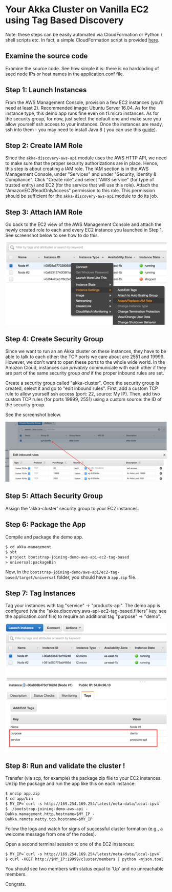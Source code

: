 Your Akka Cluster on Vanilla EC2 using Tag Based Discovery
==========================================================

Note: these steps can be easily automated via CloudFormation or 
Python / shell scripts etc. In fact, a simple CloudFormation script is provided [here](src/main/resources/CloudFormation).  

Examine the source code
-----------------------
Examine the source code. See how simple it is: there is no hardcoding
of seed node IPs or host names in the application.conf file.

Step 1: Launch Instances
------------------------

From the AWS Management Console, provision a few EC2 instances (you'll need at least 2). Recommended image: Ubuntu Server 16.04. As for the instance type, this demo app runs fine even on t1.micro instances. As for the security group, 
for now, just select the default one and make sure you allow yourself ssh access to your instances. Once the instances are ready, 
ssh into them - you may need to install Java 8 ( you can use this [guide](https://www.digitalocean.com/community/tutorials/how-to-install-java-with-apt-get-on-ubuntu-16-04)).


Step 2: Create IAM Role
-----------------------

Since the `akka-discovery-aws-api` module uses the AWS HTTP API, we need to make sure that the proper security authorizations are 
in place. Hence, this step is about creating a IAM role. The IAM section is in the AWS Management Console, under "Services" and 
under "Security, Identity & Compliance". Click "Create role" and select "AWS service" (for type of trusted entity) and EC2 
(for the service that will use this role). Attach the "AmazonEC2ReadOnlyAccess" permission to this role. 
This permission should be sufficient for the `akka-discovery-aws-api` module to do its job.


Step 3: Attach IAM Role
-----------------------

Go back to the EC2 view of the AWS Management Console and attach the newly created role to each and every EC2 instance you
launched in Step 1. See screenshot below to see how to do this.

![attaching a IAM role to an EC2 instance](screenshots/attach-iam-role.png)

Step 4: Create Security Group
-----------------------------

Since we want to run an an Akka cluster on these instances, they have to be able to talk to each other: the TCP ports we 
care about are 2551 and 19999. However, we don't want to open these ports to the whole wide world. In the Amazon Cloud, 
instances can *privately* communicate with each other if they are part of the same security group *and* if the proper inbound 
rules are set. 

Create a security group called "akka-cluster". Once the security group is created, select it and go to "edit inbound rules". 
First, add a custom TCP rule to allow yourself ssh access (port: 22, source: My IP). Then, add two custom TCP rules (for ports 19999, 2551) 
using a custom source: the ID of the security group. 

See the screenshot below.

![creating a security group](screenshots/create-security-group.png)

Step 5: Attach Security Group
-----------------------------

Assign the 'akka-cluster' security group to your EC2 instances.

Step 6: Package the App
-----------------------

Compile and package the demo app.

```
$ cd akka-management 
$ sbt
> project bootstrap-joining-demo-aws-api-ec2-tag-based
> universal:packageBin
```

Now, in the `bootstrap-joining-demo/aws-api/ec2-tag-based/target/universal` folder, you should have a
`app.zip` file. 

Step 7: Tag Instances
---------------------

Tag your instances with tag "service" -> "products-api". 
The demo app is configured (via the "akka.discovery.aws-api-ec2-tag-based.filters" key, see the application.conf file) 
to require an additional tag "purpose" -> "demo". 

![tagging instances](screenshots/discovery-aws-ec2-tagged-instances.png)



Step 8: Run and validate the cluster !
--------------------------------------

Transfer (via scp, for example) the package zip file to your EC2 instances. 
Unzip the package and run the app like this on each instance:

```
$ unzip app.zip
$ cd app/bin
$ MY_IP=`curl -s http://169.254.169.254/latest/meta-data/local-ipv4`
$ ./bootstrap-joining-demo-aws-api -Dakka.management.http.hostname=$MY_IP -Dakka.remote.netty.tcp.hostname=$MY_IP
```

Follow the logs and watch for signs of successful cluster formation (e.g., a welcome message from one of the nodes). 

Open a second terminal session to one of the EC2 instances:

```
$ MY_IP=`curl -s http://169.254.169.254/latest/meta-data/local-ipv4`
$ curl -XGET http://$MY_IP:19999/cluster/members | python -mjson.tool
```

You should see two members with status equal to 'Up' and no unreachable members.

Congrats.
